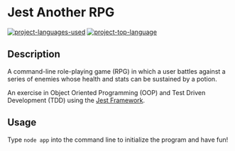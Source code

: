 # Jest Another RPG
  [![project-languages-used](https://img.shields.io/github/languages/count/katiechurchwell/jest-another-RPG?color=important)](https://github.com/katiechurchwell/jest-another-RPG)
  [![project-top-language](https://img.shields.io/github/languages/top/katiechurchwell/readme-generator?color=blueviolet)](https://github.com/katiechurchwell/jest-another-RPG)

## Description
A command-line role-playing game (RPG) in which a user battles against a series of enemies whose health and stats can be sustained by a potion.

An exercise in Object Oriented Programming (OOP) and Test Driven Development (TDD) using the [Jest Framework](https://jestjs.io/).

## Usage
Type `node app` into the command line to initialize the program and have fun!